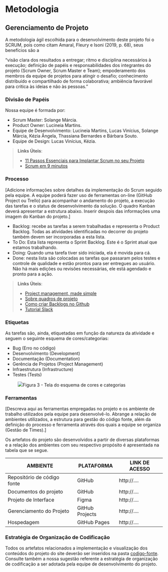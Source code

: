 
# Metodologia

## Gerenciamento de Projeto
A metodologia ágil escolhida para o desenvolvimento deste projeto foi o SCRUM, pois como citam Amaral, Fleury e Isoni (2019, p. 68), seus benefícios são a

“visão clara dos resultados a entregar; ritmo e disciplina necessários à execução; definição de papéis e responsabilidades dos integrantes do projeto (Scrum Owner, Scrum Master e Team); empoderamento dos membros da equipe de projetos para atingir o desafio; conhecimento distribuído e compartilhado de forma colaborativa; ambiência favorável para crítica às ideias e não às pessoas.”

### Divisão de Papéis

Nossa equipe é formada por:
- Scrum Master: Solange Márcia.
- Product Owner: Lucineia Martins.
- Equipe de Desenvolvimento: Lucineia Martins, Lucas Vinícius, Solange Márcia, Kézia Ângela, Thassiana Bernardes e Bárbara Souto.
- Equipe de Design: Lucas Vinícius, Kézia.

> **Links Úteis**:
> - [11 Passos Essenciais para Implantar Scrum no seu 
> Projeto](https://mindmaster.com.br/scrum-11-passos/)
> - [Scrum em 9 minutos](https://www.youtube.com/watch?v=XfvQWnRgxG0)

### Processo

[Adicione informações sobre detalhes da implementação do Scrum seguido pela equipe. A equipe poderá fazer uso de ferramentas on-line (GitHub Project ou Trello) para acompanhar o andamento do projeto, a execução das tarefas e o status de desenvolvimento da solução. O quadro Kanban deverá apresentar a estrutura abaixo. Inserir despois das informações uma imagem do Kanban do projeto.]
- Backlog: recebe as tarefas a serem trabalhadas e representa o Product Backlog. Todas as atividades identificadas no decorrer do projeto também devem ser incorporadas a esta lista. 
- To Do: Esta lista representa o Sprint Backlog. Este é o Sprint atual que estamos trabalhando. 
- Doing: Quando uma tarefa tiver sido iniciada, ela é movida para cá. 
- Done: nesta lista são colocadas as tarefas que passaram pelos testes e controle de qualidade e estão prontos para ser entregues ao usuário. Não há mais edições ou revisões necessárias, ele está agendado e pronto para a ação.

> **Links Úteis**:
> - [Project management, made simple](https://github.com/features/project-management/)
> - [Sobre quadros de projeto](https://docs.github.com/pt/github/managing-your-work-on-github/about-project-boards)
> - [Como criar Backlogs no Github](https://www.youtube.com/watch?v=RXEy6CFu9Hk)
> - [Tutorial Slack](https://slack.com/intl/en-br/)


### Etiquetas
<p>As tarefas são, ainda, etiquetadas em função da natureza da atividade e seguem o seguinte esquema de cores/categorias:</p>

<ul>
  <li>Bug (Erro no código)</li>
  <li>Desenvolvimento (Development)</li>
  <li>Documentação (Documentation)</li>
  <li>Gerência de Projetos (Project Management)</li>
  <li>Infraestrutura (Infrastructure)</li>
  <li>Testes (Tests)</li>
</ul>

<figure> 
  <img src="https://user-images.githubusercontent.com/100447878/164068979-9eed46e1-9b44-461e-ab88-c2388e6767a1.png"
    <figcaption>Figura 3 - Tela do esquema de cores e categorias</figcaption>
</figure> 
  
### Ferramentas

[Descreva aqui as ferramentas empregadas no projeto e os ambiente de trabalho utilizados pela  equipe para desenvolvê-lo. Abrange a relação de ambientes utilizados, a estrutura para gestão do código fonte, além da definição do processo e ferramenta através dos quais a equipe se organiza (Gestão de Times).]

Os artefatos do projeto são desenvolvidos a partir de diversas plataformas e a relação dos ambientes com seu respectivo propósito é apresentada na tabela que se segue.

| AMBIENTE                            | PLATAFORMA                         | LINK DE ACESSO                         |
|-------------------------------------|------------------------------------|----------------------------------------|
| Repositório de código fonte         | GitHub                             | http://....                            |
| Documentos do projeto               | GitHub                             | http://....                            |
| Projeto de Interface                | Figma                              | http://....                            |
| Gerenciamento do Projeto            | GitHub Projects                    | http://....                            |
| Hospedagem                          | GitHub Pages                       | http://....                            |


### Estratégia de Organização de Codificação 

Todos os artefatos relacionados a implementação e visualização dos conteúdos do projeto do site deverão ser inseridos na pasta [codigo-fonte](http://https://github.com/ICEI-PUC-Minas-PMV-ADS/WebApplicationProject-Template-v2/tree/main/codigo-fonte). Consulte também a nossa sugestão referente a estratégia de organização de codificação a ser adotada pela equipe de desenvolvimento do projeto.
